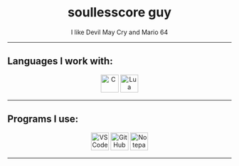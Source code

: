 <h1 align="center">soullesscore guy</h1>

<p align="center">
  I like Devil May Cry and Mario 64
</p>

---

## Languages I work with:

<div align="center">
  <img src="https://cdn.jsdelivr.net/gh/devicons/devicon/icons/c/c-original.svg" width="40" alt="C"/>
  <img src="https://cdn.jsdelivr.net/gh/devicons/devicon/icons/lua/lua-original.svg" width="40" alt="Lua"/>
</div>

---

## Programs I use:

<div align="center">
  <img src="https://cdn.jsdelivr.net/gh/devicons/devicon/icons/vscode/vscode-original.svg" width="40" alt="VS Code"/>
  <img src="https://cdn.jsdelivr.net/gh/devicons/devicon/icons/github/github-original.svg" width="40" alt="GitHub"/>
  <img src="https://upload.wikimedia.org/wikipedia/commons/6/6e/Notepad++_Logo.png" width="40" alt="Notepad++"/>
</div>

---

<p align="center">
  
</p>
